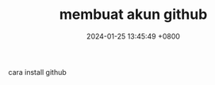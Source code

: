 ﻿---
layout: post
title:  "membuat akun github"
date:   2024-01-25 13:45:49 +0800
categories: github
---
cara install github



